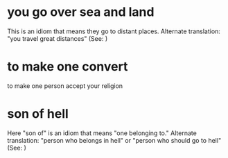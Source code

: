 
# you go over sea and land
This is an idiom that means they go to distant places. Alternate translation: "you travel great distances" (See: )

# to make one convert
to make one person accept your religion

# son of hell
Here "son of" is an idiom that means "one belonging to." Alternate translation: "person who belongs in hell" or "person who should go to hell" (See: )